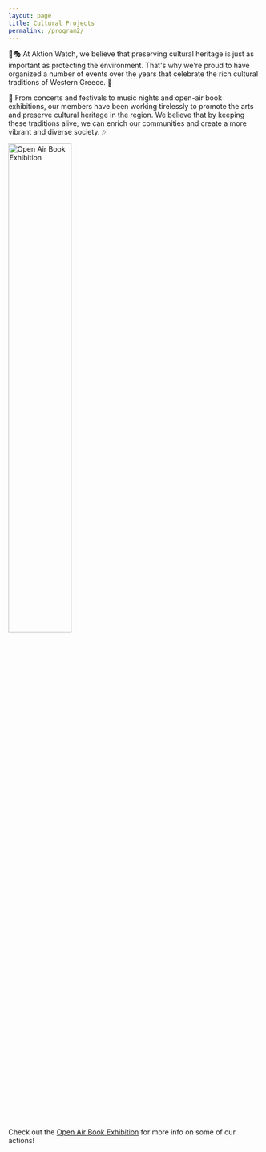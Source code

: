 ```yaml
---
layout: page
title: Cultural Projects
permalink: /program2/
---
```

🐾🎭 At Aktion Watch, we believe that preserving cultural heritage is just as important as protecting the environment. That's why we're proud to have organized a number of events over the years that celebrate the rich cultural traditions of Western Greece. 🎨

🎵 From concerts and festivals to music nights and open-air book exhibitions, our members have been working tirelessly to promote the arts and preserve cultural heritage in the region. We believe that by keeping these traditions alive, we can enrich our communities and create a more vibrant and diverse society. 🎶

<img src="{{ site.baseurl }}/assets/images/openair.png" alt="Open Air Book Exhibition" style="width: 50%;" />

Check out the [Open Air Book Exhibition](https://aktionwatch.github.io/openair) for more info on some of our actions!
